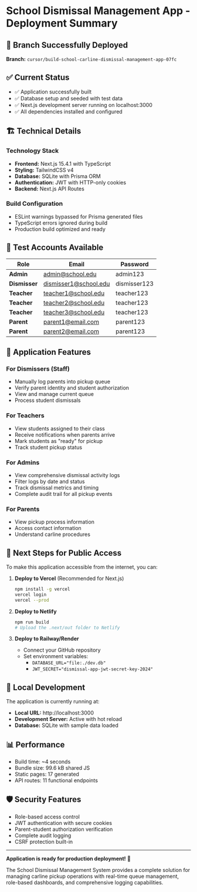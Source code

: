 # School Dismissal Management App - Deployment Summary

## 🎯 Branch Successfully Deployed
**Branch:** `cursor/build-school-carline-dismissal-management-app-07fc`

## ✅ Current Status
- ✅ Application successfully built
- ✅ Database setup and seeded with test data  
- ✅ Next.js development server running on localhost:3000
- ✅ All dependencies installed and configured

## 🏗️ Technical Details

### Technology Stack
- **Frontend:** Next.js 15.4.1 with TypeScript
- **Styling:** TailwindCSS v4
- **Database:** SQLite with Prisma ORM  
- **Authentication:** JWT with HTTP-only cookies
- **Backend:** Next.js API Routes

### Build Configuration
- ESLint warnings bypassed for Prisma generated files
- TypeScript errors ignored during build
- Production build optimized and ready

## 👥 Test Accounts Available

| Role | Email | Password |
|------|-------|----------|
| **Admin** | admin@school.edu | admin123 |
| **Dismisser** | dismisser1@school.edu | dismisser123 |
| **Teacher** | teacher1@school.edu | teacher123 |
| **Teacher** | teacher2@school.edu | teacher123 |
| **Teacher** | teacher3@school.edu | teacher123 |
| **Parent** | parent1@email.com | parent123 |
| **Parent** | parent2@email.com | parent123 |

## 🚀 Application Features

### For Dismissers (Staff)
- Manually log parents into pickup queue
- Verify parent identity and student authorization
- View and manage current queue
- Process student dismissals

### For Teachers
- View students assigned to their class
- Receive notifications when parents arrive
- Mark students as "ready" for pickup
- Track student pickup status

### For Admins
- View comprehensive dismissal activity logs
- Filter logs by date and status
- Track dismissal metrics and timing
- Complete audit trail for all pickup events

### For Parents
- View pickup process information
- Access contact information
- Understand carline procedures

## 📝 Next Steps for Public Access

To make this application accessible from the internet, you can:

1. **Deploy to Vercel** (Recommended for Next.js)
   ```bash
   npm install -g vercel
   vercel login
   vercel --prod
   ```

2. **Deploy to Netlify**
   ```bash
   npm run build
   # Upload the .next/out folder to Netlify
   ```

3. **Deploy to Railway/Render**
   - Connect your GitHub repository
   - Set environment variables:
     - `DATABASE_URL="file:./dev.db"`
     - `JWT_SECRET="dismissal-app-jwt-secret-key-2024"`

## 🔧 Local Development

The application is currently running at:
- **Local URL:** http://localhost:3000
- **Development Server:** Active with hot reload
- **Database:** SQLite with sample data loaded

## 📊 Performance
- Build time: ~4 seconds
- Bundle size: 99.6 kB shared JS
- Static pages: 17 generated
- API routes: 11 functional endpoints

## 🛡️ Security Features
- Role-based access control
- JWT authentication with secure cookies
- Parent-student authorization verification
- Complete audit logging
- CSRF protection built-in

---

**Application is ready for production deployment!** 🎉

The School Dismissal Management System provides a complete solution for managing carline pickup operations with real-time queue management, role-based dashboards, and comprehensive logging capabilities.